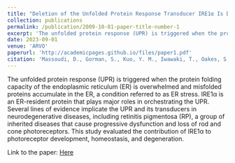 ```yaml
---
title: "Deletion of the Unfolded Protein Response Transducer IRE1α Is Detrimental to Aging Photoreceptors and to ER Stress-Mediated Retinal Degeneration"
collection: publications
permalink: /publication/2009-10-01-paper-title-number-1
excerpt: 'The unfolded protein response (UPR) is triggered when the protein folding capacity of the endoplasmic reticulum (ER) is overwhelmed and misfolded proteins accumulate in the ER, a condition referred to as ER stress. IRE1α is an ER-resident protein that plays major roles in orchestrating the UPR. Several lines of evidence implicate the UPR and its transducers in neurodegenerative diseases, including retinitis pigmentosa (RP), a group of inherited diseases that cause progressive dysfunction and loss of rod and cone photoreceptors. This study evaluated the contribution of IRE1α to photoreceptor development, homeostasis, and degeneration.'
date: 2023-09-01
venue: 'ARVO'
paperurl: 'http://academicpages.github.io/files/paper1.pdf'
citation: 'Massoudi, D., Gorman, S., Kuo, Y. M., Iwawaki, T., Oakes, S. A., Papa, F. R., & Gould, D. B. (2023). Deletion of the Unfolded Protein Response Transducer IRE1α Is Detrimental to Aging Photoreceptors and to ER Stress-Mediated Retinal Degeneration. Investigative Ophthalmology & Visual Science, 64(4), 30-30.'
---
```


The unfolded protein response (UPR) is triggered when the protein folding capacity of the endoplasmic reticulum (ER) is overwhelmed and misfolded proteins accumulate in the ER, a condition referred to as ER stress. IRE1α is an ER-resident protein that plays major roles in orchestrating the UPR. Several lines of evidence implicate the UPR and its transducers in neurodegenerative diseases, including retinitis pigmentosa (RP), a group of inherited diseases that cause progressive dysfunction and loss of rod and cone photoreceptors. This study evaluated the contribution of IRE1α to photoreceptor development, homeostasis, and degeneration.

Link to the paper: [Here](https://pubmed.ncbi.nlm.nih.gov/37097227/)
